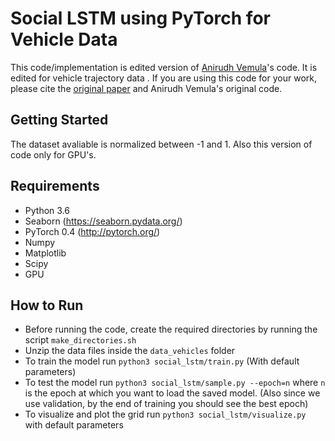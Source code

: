 # Social LSTM using PyTorch for Vehicle Data

This code/implementation is edited version of [Anirudh Vemula](https://github.com/vvanirudh/social-lstm-pytorch)'s code. It is edited for vehicle trajectory data . If you are using this code for your work, please cite the [original paper](http://cvgl.stanford.edu/papers/CVPR16_Social_LSTM.pdf) and Anirudh Vemula's original code.

## Getting Started

The dataset avaliable is normalized between -1 and 1. Also this version of code only for GPU's.


## Requirements
* Python 3.6
* Seaborn (https://seaborn.pydata.org/)
* PyTorch 0.4 (http://pytorch.org/)
* Numpy
* Matplotlib
* Scipy
* GPU

## How to Run
* Before running the code, create the required directories by running the script `make_directories.sh`
* Unzip the data files inside the `data_vehicles` folder
* To train the model run `python3 social_lstm/train.py` (With default parameters)
* To test the model run `python3 social_lstm/sample.py --epoch=n` where `n` is the epoch at which you want to load the saved model. (Also since we use validation, by the end of training you should see the best epoch)
* To visualize and plot the grid run `python3 social_lstm/visualize.py` with default parameters


